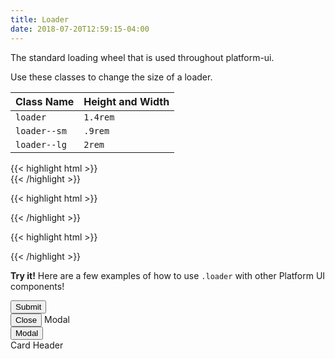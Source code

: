 ```yaml
---
title: Loader
date: 2018-07-20T12:59:15-04:00
---
```


The standard loading wheel that is used throughout platform-ui.

Use these classes to change the size of a loader.

| Class Name   | Height and Width |
| ------------ | ---------------- |
| `loader`     | `1.4rem`         |
| `loader--sm` | `.9rem`          |
| `loader--lg` | `2rem`           |

<div class="mb-6 mt-5">
  <div class="loader"></div>
  <div class="mt-4">
{{< highlight html >}}
<div class="loader"></div>
{{< /highlight >}}
  </div>
</div>
<div class="mb-6">
  <div class="loader loader--sm"></div>
  <div class="mt-4">

{{< highlight html >}}
<div class="loader loader--sm"></div>
{{< /highlight >}}

  </div>
</div>
<div class="mb-4">
  <div class="loader loader--lg"></div>
  <div class="mt-4">

{{< highlight html >}}
<div class="loader loader--lg"></div>
{{< /highlight >}}

  </div>
</div>

<p class="mb-2">
    <i class="pi-rocket mr-1 text-negative"></i>
    <strong class="mr-1">Try it!</strong> 
    Here are a few examples of how to use <code class="mx-1">.loader</code> with other Platform UI components!
</p>


<div class="mt-4 mb-4">
  <button class="button button--lg loader-submit">
    Submit
  </button>
</div>
<div class="mb-4">
  <div id="loader-modal" class="modal modal--centered modal--closed" tabindex="-1">
    <div class="modal__inner animated slideInUp faster">
      <div class="modal__header">
        <button class="button modal__close loader-modal-close" data-modal="loader-modal">Close <i class="pi-times"></i></button>
        Modal
      </div>
      <div class="modal__content flex--center-content">
        <div class="loader loader--lg"></div>
      </div>
    </div>
  </div>
  <button class="button background-salmon text-white has-text button--lg modal__open loader-modal" data-modal="loader-modal">Modal</button>
</div>

<div class="block-container blocks laptop-up-4 mb-4">
  <div class="block">
    <div class="card loader-card" style="height: 7rem">
      <div class="card__header">
        <div class="card__group">
          <div class="card__title">Card Header</div>
        </div>
      </div>
      <div class="loader loader--lg"></div>
    </div>
  </div>
</div>